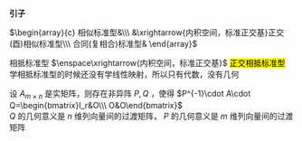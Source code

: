 **引子**    
    
 $\begin{array}{c}    
相似标准型&\\\     
&\xrightarrow{内积空间，标准正交基}正交(酉)相似标准型\\\     
合同(复相合)标准型&    
\end{array}$     
    
相抵标准型 $\enspace\xrightarrow{内积空间，标准正交基}$ <mark>正交相抵标准型</mark>    
学相抵标准型的时候还没有学线性映射，所以只有代数，没有几何    
    
设 $A_{m\times n}$ 是实矩阵，则存在非异阵 $P,Q$ ，使得 $P^{-1}\cdot A\cdot Q=\begin{bmatrix}I_r&O\\\ O&O\end{bmatrix}$     
 $Q$ 的几何意义是 $n$ 维列向量间的过渡矩阵， $P$ 的几何意义是 $m$ 维列向量间的过渡矩阵    
